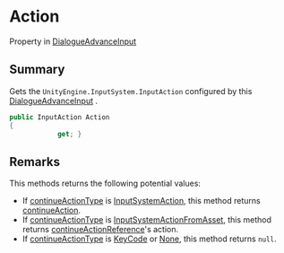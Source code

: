 # Action

Property in [DialogueAdvanceInput](yarn.unity.dialogueadvanceinput.md)

## Summary

Gets the `UnityEngine.InputSystem.InputAction` configured by this [DialogueAdvanceInput](yarn.unity.dialogueadvanceinput.md) .

```csharp
public InputAction Action
{
            get; }
```

## Remarks

This methods returns the following potential values:

* If [continueActionType](yarn.unity.dialogueadvanceinput.continueactiontype-2.md) is [InputSystemAction](yarn.unity.dialogueadvanceinput.continueactiontype.inputsystemaction.md), this method returns [continueAction](yarn.unity.dialogueadvanceinput.continueaction.md).
* If [continueActionType](yarn.unity.dialogueadvanceinput.continueactiontype-2.md) is [InputSystemActionFromAsset](yarn.unity.dialogueadvanceinput.continueactiontype.inputsystemactionfromasset.md), this method returns [continueActionReference](yarn.unity.dialogueadvanceinput.continueactionreference.md)'s action.
* If [continueActionType](yarn.unity.dialogueadvanceinput.continueactiontype-2.md) is [KeyCode](yarn.unity.dialogueadvanceinput.continueactiontype.keycode.md) or [None](yarn.unity.dialogueadvanceinput.continueactiontype.none.md), this method returns `null`.

